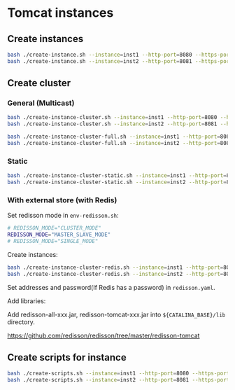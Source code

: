 # Tomcat instances

## Create instances

```bash
bash ./create-instance.sh --instance=inst1 --http-port=8080 --https-port=8443 --shutdown-port=8005
bash ./create-instance.sh --instance=inst2 --http-port=8081 --https-port=8444 --shutdown-port=8006
```

## Create cluster

### General (Multicast)

```bash
bash ./create-instance-cluster.sh --instance=inst1 --http-port=8080 --https-port=8443 --shutdown-port=8005 --ajp-port=8009 --jmx-port=8050
bash ./create-instance-cluster.sh --instance=inst2 --http-port=8081 --https-port=8444 --shutdown-port=8006 --ajp-port=8010 --jmx-port=8051

bash ./create-instance-cluster-full.sh --instance=inst1 --http-port=8080 --https-port=8443 --shutdown-port=8005 --ajp-port=8009 --jmx-port=8050
bash ./create-instance-cluster-full.sh --instance=inst2 --http-port=8081 --https-port=8444 --shutdown-port=8006 --ajp-port=8010 --jmx-port=8051
```

### Static

```bash
bash ./create-instance-cluster-static.sh --instance=inst1 --http-port=8080 --https-port=8443 --shutdown-port=8005 --ajp-port=8009 --jmx-port=8050 --cluster-address1=test1.example.com --cluster-port1=4000 --cluster-address2=test2.example.com --cluster-port2=4000 --receiver-port=4000
bash ./create-instance-cluster-static.sh --instance=inst2 --http-port=8081 --https-port=8444 --shutdown-port=8006 --ajp-port=8010 --jmx-port=8051 --cluster-address1=test1.example.com --cluster-port1=4000 --cluster-address2=test2.example.com --cluster-port2=4000 --receiver-port=4000
```

### With external store (with Redis)

Set redisson mode in `env-redisson.sh`:

```bash
# REDISSON_MODE="CLUSTER_MODE"
REDISSON_MODE="MASTER_SLAVE_MODE"
# REDISSON_MODE="SINGLE_MODE"
```

Create instances:

```bash
bash ./create-instance-cluster-redis.sh --instance=inst1 --http-port=8080 --https-port=8443 --shutdown-port=8005 --ajp-port=8009 --jmx-port=8050
bash ./create-instance-cluster-redis.sh --instance=inst2 --http-port=8081 --https-port=8444 --shutdown-port=8006 --ajp-port=8010 --jmx-port=8051
```

Set addresses and password(If Redis has a password) in `redisson.yaml`.

Add libraries:

Add redisson-all-xxx.jar, redisson-tomcat-xxx.jar into `${CATALINA_BASE}/lib` directory.

https://github.com/redisson/redisson/tree/master/redisson-tomcat

## Create scripts for instance

```bash
bash ./create-scripts.sh --instance=inst1 --http-port=8080 --https-port=8443 --shutdown-port=8005 --ajp-port=8009 --jmx-port=8050
bash ./create-scripts.sh --instance=inst2 --http-port=8081 --https-port=8444 --shutdown-port=8006 --ajp-port=8010 --jmx-port=8051
```
